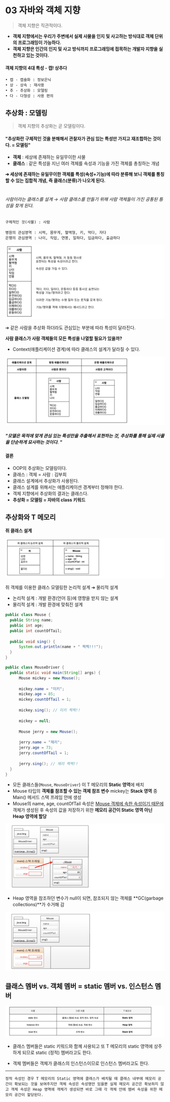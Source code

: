# 03 자바와 객체 지향 

> 객체 지향은 직관적이다. 

- **객체 지향에서는 우리가 주변에서 실제 사물을 인지 및 사고하는 방식대로 객체 단위의 프로그래밍이 가능하다.**
- **객체 지향은 인간의 인지 및 사고 방식까지 프로그래밍에 접목하는 개발자 지향을 실천하고 있는 것이다.**



#### 객체 지향의 4대 특성 - 캡! 상추다

```
• 캡 - 캡슐화 : 정보은닉
• 상 - 상속 : 재사용
• 추 - 추상화 : 모델링
• 다 - 다형성 : 사용 편의 
```



## 추상화 : 모델링

> 객체 지향의 추상화는 곧 모델링이다.



#### "추상화란 구체적인 것을 분해해서 관찰자가 관심 있는 특성만 가지고 재조합하는 것이다. = 모델링"

- **객체** : 세상에 존재하는 유일무이한 사물 
- **클래스** : 같은 특성을 지닌 여러 객체를 속성과 기능을 가진 객체를 총칭하는 개념

**➔ 세상에 존재하는 유일무이한 객체를 특성(속성+기능)에 따라 분류해 보니 객체를 통칭할 수 있는 집합적 개념, 즉 클래스(분류)가 나오게 된다.**

#

###### 사람이라는 클래스를 설계 → 사람 클래스를 만들기 위해 사람 객체들이 가진 공통된 틍성을 찾게 된다.

```
구체적인 것(사물) : 사람

병원의 관심영역 : 시력, 몸무게, 혈액형, 키, 먹다, 자다
은행의 관심영역 : 나이, 직업, 연봉, 일하다, 입금하다, 출금하다
```

![3-1](images/3-1.png)

➔ 같은 사람을 추상화 하더라도 관심있는 부분에 따라 특성이 달라진다.



**사람 클래스가 사람 객체들의 모든 특성을 나열할 필요가 있을까?** 

- Context(애플리케이션 경계)에 따라 클래스의 설계가 달라질 수 있다.

![3-2](images/3-2.png)

##### "모델은 목적에 맞게 관심 있는 특성만을 추출해서 표현하는 것, 추상화를 통해 실제 사물을 단순하게 묘사하는 것이다. "



#### 결론

- OOP의 추상화는 모델링이다.
- 클래스 : 객체 = 사람 : 김부희
- 클래스 설계에서 추상화가 사용된다.
- 클래스 설계를 위해서는 애플리케이션 경계부터 정해야 한다.
- 객체 지향에서 추상화의 결과는 클래스다.
- **추상화 = 모델링 = 자바의 class 키워드** 





## 추상화와 T 메모리 

**쥐 클래스 설계** 

![3-3](images/3-3.png)

쥐 객체를 이용한 클래스 모델링한 논리적 설계 ➔ 물리적 설계

- 논리적 설계 : 개발 환경(언어 등)에 영향을 받지 않는 설계
- 물리적 설계 : 개발 환경에 맞춰진 설계 



```java
public class Mouse {
  public String name;
  public int age;
  public int countOfTail;

  public void sing() {
      System.out.println(name + " 찍찍!!!");
  }
}
```

```java
public class MouseDriver {
  public static void main(String[] args) {
      Mouse mickey = new Mouse();

      mickey.name = "미키";
      mickey.age = 85;
      mickey.countOfTail = 1;

      mickey.sing(); // 미키 찍찍!!

      mickey = null;

      Mouse jerry = new Mouse();

      jerry.name = "제리";
      jerry.age = 73;
      jerry.countOfTail = 1;

      jerry.sing(); // 제리 찍찍!!
  }
}
```

- 모든 클래스들(`Mouse`, `MouseDriver`) 이 T 메모리의 **Static 영역**에 배치
- Mouse 타입의 **객체를 참조할 수 있는 객체 참조 변수** mickey는 **Stack 영역** 중 Main() 메서드 스택 프레임 안에 생성
- Mouse의 name, age, countOfTail 속성은 <u>Mouse 객체에 속한 속성이기 때문에</u> 객체가 생성된 후 속성의 값을 저장하기 위한 **메모리 공간이 Static 영역 아닌 Heap 영역에 할당**

![3-5](images/3-5.png)

- Heap 영역을 참조하던 변수가 null이 되면, 참조되지 않는 객체를 **GC(garbage collections)**가 수거해 감

![3-6](images/3-6.png)





## 클래스 멤버 vs. 객체 멤버 = static 멤버 vs. 인스턴스 멤버 

![3-4](images/3-4.png)

- 클래스 멤버들은 static 키워드와 함께 사용되고 또 T 메모리의 static 영역에 상주하게 되므로 static (정적) 멤버라고도 한다.

- 객체 멤버들은 객체가 클래스의 인스턴스이므로 인스턴스 멤버라고도 한다.

---

```
정적 속성인 경우 T 메모리의 Static 영역에 클래스가 배치될 때 클래스 내부에 메모리 공간이 확보되는 것을 보여주지만 객체 속성은 속성명만 있을뿐 실제 메모리 공간은 확보하지 않고 객체 속성은 Heap 영역에 객체가 생성되면 바로 그때 각 객체 안에 멤버 속성을 위한 메모리 공간이 할당된다.
```

